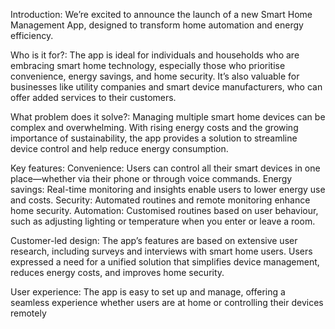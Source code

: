 Introduction:
We’re excited to announce the launch of a new Smart Home Management App, designed to transform home automation and energy efficiency.

Who is it for?:
The app is ideal for individuals and households who are embracing smart home technology, especially those who prioritise convenience, energy savings, and home security.
It’s also valuable for businesses like utility companies and smart device manufacturers, who can offer added services to their customers.

What problem does it solve?:
Managing multiple smart home devices can be complex and overwhelming.
With rising energy costs and the growing importance of sustainability, the app provides a solution to streamline device control and help reduce energy consumption.

Key features:
Convenience: Users can control all their smart devices in one place—whether via their phone or through voice commands.
Energy savings: Real-time monitoring and insights enable users to lower energy use and costs.
Security: Automated routines and remote monitoring enhance home security.
Automation: Customised routines based on user behaviour, such as adjusting lighting or temperature when you enter or leave a room.

Customer-led design:
The app’s features are based on extensive user research, including surveys and interviews with smart home users.
Users expressed a need for a unified solution that simplifies device management, reduces energy costs, and improves home security.

User experience:
The app is easy to set up and manage, offering a seamless experience whether users are at home or controlling their devices remotely